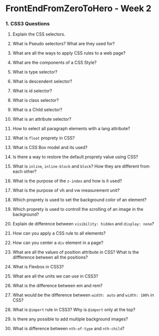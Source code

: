 # FrontEndFromZeroToHero - Week 2

### 1. CSS3 Questions

1. Explain the CSS selectors.

2. What is Pseudo selectors? What are they used for?

3. What are all the ways to apply CSS rules to a web page?

3. What are the components of a CSS Style?

3. What is type selector?

3. What is descendent selector? 

3. What is id selector? 

3. What is class selector?

4. What is a Child selector?

4. What is an attribute selector?

4. How to select all paragraph elements with a lang attribute?

5. What is ``float`` proprety in CSS?

6. What is CSS Box model and its used?  

7. Is there a way to restore the default proprety value using CSS?

8. What is ``inline``, ``inline-block`` and ``block``? How they are different from each other?

9. What is the purpose of the ``z-index`` and how is it used?

9. What is the purpose of vh and vw measurement unit?

9. Which proprety is used to set the background color of an element?

9. Which proprety is used to controll the scrolling of an image in the background?

10. Explain de difference between ``visibility: hidden`` and ``display: none``?

11. How can you apply a CSS rule to all elements?

12. How can you center a ``div`` element in a page?

13. What are all the values of position attribute in CSS? What is the diffference between all the positions?

14. What is Flexbox in CSS3? 

15. What are all the units we can use in CSS3?

16. What is the difference between em and rem?

17.  What would be the difference between ``width: auto`` and ``width: 100%`` in  CSS?

18. What is ``@import`` rule in CSS3? Why is ``@import`` only at the top?

19. Is there any possible to add multiple background images?

20. What is difference between ``nth-of-type`` and ``nth-child``?


